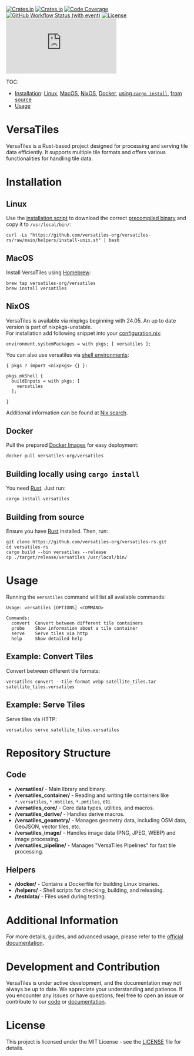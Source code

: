 
[![Crates.io](https://img.shields.io/crates/v/versatiles?label=crates.io)](https://crates.io/crates/versatiles)
[![Crates.io](https://img.shields.io/crates/d/versatiles?label=downloads)](https://crates.io/crates/versatiles)
[![Code Coverage](https://codecov.io/gh/versatiles-org/versatiles-rs/branch/main/graph/badge.svg?token=IDHAI13M0K)](https://codecov.io/gh/versatiles-org/versatiles-rs)
[![GitHub Workflow Status (with event)](https://img.shields.io/github/actions/workflow/status/versatiles-org/versatiles-rs/ci.yml)](https://github.com/versatiles-org/versatiles-rs/actions/workflows/ci.yml)
[![License](https://img.shields.io/badge/license-MIT-green)](LICENSE)
[![Matrix Chat](https://img.shields.io/matrix/versatiles:matrix.org?label=matrix)](https://matrix.to/#/#versatiles:matrix.org)

TOC:
- [Installation](#installation): [Linux](#linux), [MacOS](#macos), [NixOS](#nixos), [Docker](#docker), [using `cargo install`](#building-locally-using-cargo-install), [from source](#building-from-source)
- [Usage](#usage)

# VersaTiles

VersaTiles is a Rust-based project designed for processing and serving tile data efficiently. It supports multiple tile formats and offers various functionalities for handling tile data.

# Installation

## Linux

Use the [installation script](https://github.com/versatiles-org/versatiles-rs/blob/main/helpers/install-unix.sh) to download the correct [precompiled binary](https://github.com/versatiles-org/versatiles-rs/releases/latest/) and copy it to `/usr/local/bin/`:
```shell
curl -Ls "https://github.com/versatiles-org/versatiles-rs/raw/main/helpers/install-unix.sh" | bash
```

## MacOS

Install VersaTiles using [Homebrew](https://github.com/versatiles-org/versatiles-documentation/blob/main/guides/install_versatiles.md#homebrew-for-macos):
```shell
brew tap versatiles-org/versatiles
brew install versatiles
```

## NixOS

VersaTiles is available via nixpkgs beginning with 24.05. An up to date version is part of nixpkgs-unstable.  
For installation add following snippet into your [configuration.nix](https://nixos.org/manual/nixos/stable/#sec-configuration-file):

```shell
environment.systemPackages = with pkgs; [ versatiles ];
```

You can also use versatiles via [shell environments](https://nixos.wiki/wiki/Development_environment_with_nix-shell):

```shell
{ pkgs ? import <nixpkgs> {} }:

pkgs.mkShell {
  buildInputs = with pkgs; [
    versatiles
  ];

}
```

Additional information can be found at [Nix search](https://search.nixos.org/packages?channel=unstable&from=0&size=50&sort=relevance&type=packages&query=versatiles).


## Docker

Pull the prepared [Docker Images](https://github.com/versatiles-org/versatiles-docker) for easy deployment:
```shell
docker pull versatiles-org/versatiles
```

## Building locally using `cargo install`

You need [Rust](https://doc.rust-lang.org/cargo/getting-started/installation.html). Just run:
```shell
cargo install versatiles
```

## Building from source

Ensure you have [Rust](https://doc.rust-lang.org/cargo/getting-started/installation.html) installed. Then, run:
```shell
git clone https://github.com/versatiles-org/versatiles-rs.git
cd versatiles-rs
cargo build --bin versatiles --release
cp ./target/release/versatiles /usr/local/bin/
```

# Usage

Running the `versatiles` command will list all available commands:
```
Usage: versatiles [OPTIONS] <COMMAND>

Commands:
  convert  Convert between different tile containers
  probe    Show information about a tile container
  serve    Serve tiles via http
  help     Show detailed help
```

## Example: Convert Tiles

Convert between different tile formats:
```shell
versatiles convert --tile-format webp satellite_tiles.tar satellite_tiles.versatiles
```

## Example: Serve Tiles

Serve tiles via HTTP:
```shell
versatiles serve satellite_tiles.versatiles
```

# Repository Structure

## Code

- **/versatiles/** - Main library and binary.
- **/versatiles_container/** - Reading and writing tile containers like `*.versatiles`, `*.mbtiles`, `*.pmtiles`, etc.
- **/versatiles_core/** - Core data types, utilities, and macros.
- **/versatiles_derive/** - Handles derive macros.
- **/versatiles_geometry/** - Manages geometry data, including OSM data, GeoJSON, vector tiles, etc.
- **/versatiles_image/** - Handles image data (PNG, JPEG, WEBP) and image processing.
- **/versatiles_pipeline/** - Manages "VersaTiles Pipelines" for fast tile processing.

## Helpers

- **/docker/** - Contains a Dockerfile for building Linux binaries.
- **/helpers/** - Shell scripts for checking, building, and releasing.
- **/testdata/** - Files used during testing.

# Additional Information

For more details, guides, and advanced usage, please refer to the [official documentation](https://github.com/versatiles-org/versatiles-documentation).

# Development and Contribution

VersaTiles is under active development, and the documentation may not always be up to date. We appreciate your understanding and patience. If you encounter any issues or have questions, feel free to open an issue or contribute to our [code](https://github.com/versatiles-org/versatiles-rs) or [documentation](https://github.com/versatiles-org/versatiles-documentation).

# License

This project is licensed under the MIT License - see the [LICENSE](LICENSE) file for details.
